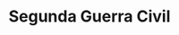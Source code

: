 ﻿---
title: "Segunda Guerra Civil"
permalink: periodes_61.html
layout: periode
dataInici: -49
dataFi: -45
sidebar: periodes
pares:
  - id: 8
    title: "República romana"
    dataInici: "(-509)"
    dataFi: "(-27)"

  - id: 93
    title: "Julio Cesar"
    dataInici: "(-58)"
    dataFi: "(-44)"

fills:
  - id: 109
    title: "Batalla de Corfinio"
    dataInici: "(-49)"

  - id: 110
    title: "Batalla de Ilerda"
    dataInici: "(-49)"

  - id: 111
    title: "Batalla de Farsalia"
    dataInici: "(-48)"

  - id: 907
    title: "Batalla de Dirraquio"
    dataInici: "(-48-07-10)"

  - id: 112
    title: "Batalla del Nilo"
    dataInici: "(-47)"

  - id: 113
    title: "Batalla de Zela"
    dataInici: "(-47)"

  - id: 168
    title: "Sitio de Alejandria"
    dataInici: "(-47)"

  - id: 550
    title: "Batalla de Tauris"
    dataInici: "(-47)"

  - id: 114
    title: "Batalla de Tapso"
    dataInici: "(-46)"

  - id: 908
    title: "Batalla de Ruspina"
    dataInici: "(-46-01-04)"

  - id: 115
    title: "Batalla de Munda"
    dataInici: "(-45)"

jocsPrincipals:
  - title: "Caesar XL"
    bggId: 35662

  - title: "Julius Caesar"
    bggId: 37836
    dataInici: 
    dataFi: 

  - title: "Roman Civil War"
    bggId: 703
    dataInici: 
    dataFi: 

jocsEscenaris:
jocsEpoca:
  - title: "Historia Romana"
    bggId: 42481
    escenari: "Caesar vs Pompey"
    dataInici: 
    dataFi: 

jocsEpocaEscenaris:
  - title: "Imperium Romanum II"
    bggId: 1496
    escenari: "Caesar vs. the Sons of Pompey"
    dataInici: 
    dataFi: 

  - title: "Iberos"
    bggId: 3634
    escenari: "Cesar en Iberia"
    dataInici: -47
    dataFi: -44

---
